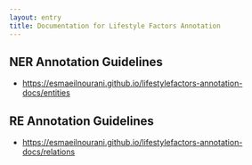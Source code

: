 ```yaml
---
layout: entry
title: Documentation for Lifestyle Factors Annotation
---
```


## NER Annotation Guidelines
* https://esmaeilnourani.github.io/lifestylefactors-annotation-docs/entities


## RE Annotation Guidelines
* https://esmaeilnourani.github.io/lifestylefactors-annotation-docs/relations

